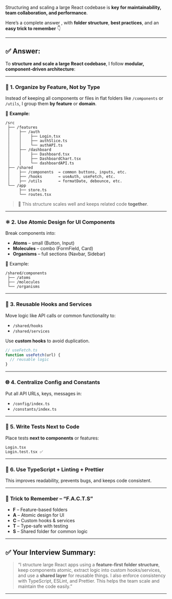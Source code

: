 Structuring and scaling a large React codebase is **key for maintainability, team collaboration, and performance**.

Here’s a complete answer , with **folder structure**, **best practices**, and an **easy trick to remember** 👇

---

## ✅ **Answer:**

To **structure and scale a large React codebase**, I follow **modular, component-driven architecture**:

---

### 🧱 **1. Organize by Feature, Not by Type**

Instead of keeping all components or files in flat folders like `/components` or `/utils`, I group them **by feature** or **domain**.

📁 **Example:**

```
/src
 ├── /features
 │    ├── /auth
 │    │    ├── Login.tsx
 │    │    ├── authSlice.ts
 │    │    └── authAPI.ts
 │    ├── /dashboard
 │    │    ├── Dashboard.tsx
 │    │    ├── DashboardChart.tsx
 │    │    └── dashboardAPI.ts
 ├── /shared
 │    ├── /components  → common buttons, inputs, etc.
 │    ├── /hooks       → useAuth, useFetch, etc.
 │    ├── /utils       → formatDate, debounce, etc.
 └── /app
      ├── store.ts
      └── routes.tsx
```

> 🧠 This structure scales well and keeps related code **together**.

---

### ⚛️ **2. Use Atomic Design for UI Components**

Break components into:

- **Atoms** – small (Button, Input)
- **Molecules** – combo (FormField, Card)
- **Organisms** – full sections (Navbar, Sidebar)

📁 Example:

```
/shared/components
 ├── /atoms
 ├── /molecules
 └── /organisms
```

---

### 🔁 **3. Reusable Hooks and Services**

Move logic like API calls or common functionality to:

- `/shared/hooks`
- `/shared/services`

Use **custom hooks** to avoid duplication.

```ts
// useFetch.ts
function useFetch(url) {
  // reusable logic
}
```

---

### 🌐 **4. Centralize Config and Constants**

Put all API URLs, keys, messages in:

- `/config/index.ts`
- `/constants/index.ts`

---

### 🧪 **5. Write Tests Next to Code**

Place tests **next to components** or features:

```
Login.tsx
Login.test.tsx ✅
```

---

### 🧰 **6. Use TypeScript + Linting + Prettier**

This improves readability, prevents bugs, and keeps code consistent.

---

### 🧠 **Trick to Remember – “F.A.C.T.S”**

- **F** – Feature-based folders
- **A** – Atomic design for UI
- **C** – Custom hooks & services
- **T** – Type-safe with testing
- **S** – Shared folder for common logic

---

## ✅ Your Interview Summary:

> “I structure large React apps using a **feature-first folder structure**, keep components atomic, extract logic into custom hooks/services, and use a **shared layer** for reusable things. I also enforce consistency with TypeScript, ESLint, and Prettier. This helps the team scale and maintain the code easily.”

---
